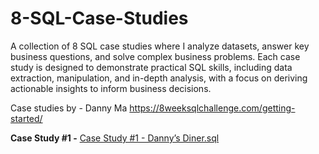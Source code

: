 # 8-SQL-Case-Studies
A collection of 8 SQL case studies where I analyze datasets, answer key business questions, and solve complex business problems. Each case study is designed to demonstrate practical SQL skills, including data extraction, manipulation, and in-depth analysis, with a focus on deriving actionable insights to inform business decisions.

Case studies by - Danny Ma 
https://8weeksqlchallenge.com/getting-started/


**Case Study #1 -** [Case Study #1 - Danny’s Diner.sql](https://github.com/nicoleYak/SQL-Case-Studies/blob/3bf2b818adde3d0ce51f978591e9558161e70dc8/Case%20Study%20%231%20-%20Danny%E2%80%99s%20Diner.sql)
